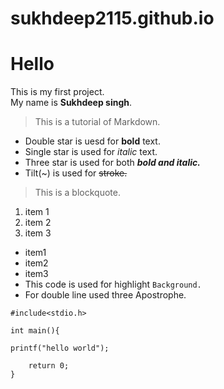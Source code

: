 # sukhdeep2115.github.io
# Hello
This is my first project.  
My name is **Sukhdeep singh**. 

>This is a tutorial of Markdown.  

- Double star is uesd for **bold** text.  
- Single star is used for *italic* text.  
- Three star is used for both ***bold and italic.***  
- Tilt(~) is used for ~~stroke.~~  
>This is a blockquote.  
1. item 1  
2. item 2  
3. item 3

- item1  
- item2  
- item3   
 - This code is used for highlight `Background.`  
 - For double line used three Apostrophe.  
```
#include<stdio.h>

int main(){

printf("hello world");

    return 0;
}
```

